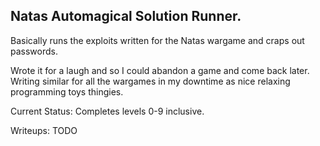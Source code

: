 ## Natas Automagical Solution Runner.
Basically runs the exploits written for the Natas wargame and craps out passwords.

Wrote it for a laugh and so I could abandon a game and come back later. Writing similar for all the wargames in my downtime as nice relaxing programming toys thingies.

Current Status: Completes levels 0-9 inclusive.

Writeups: TODO
